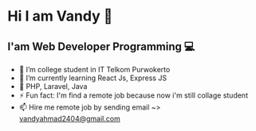 # Hi I am Vandy 👋
## I'am Web Developer Programming 💻 


- 🔭 I’m college student in IT Telkom Purwokerto
- 🌱 I’m currently learning React Js, Express JS
- 💬 PHP, Laravel, Java
- ⚡ Fun fact: I'm find a remote job because now i'm still collage student
- 📫 Hire me remote job by sending email ~> vandyahmad2404@gmail.com
<!--
**vandyahmad24/vandyahmad24** is a ✨ _special_ ✨ repository because its `README.md` (this file) appears on your GitHub profile.

Here are some ideas to get you started:

🔭 I’m college student in IT Telkom Purwokerto
🌱 I’m currently learning React Js, Express JS
- 👯 I’m looking to collaborate on ...
- 🤔 I’m looking for help with ...
💬 PHP, Laravel, Java
- 📫 How to reach me: ...
- 😄 Pronouns: ...
⚡ Fun fact: I'm find a remote job because now i'm still collage student
📫 Hire me remote job by sending email ~> vandyahmad2404@gmail.com
-->
